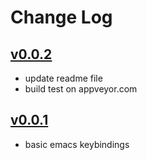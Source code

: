 # Change Log

## [v0.0.2](2019-06-20)

- update readme file
- build test on appveyor.com

## [v0.0.1](2019-06-19)

- basic emacs keybindings
